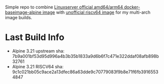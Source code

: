 Simple repo to combine [Linuxserver official amd64/arm64 docker-baseimage-alpine image](https://github.com/linuxserver/docker-baseimage-alpine) with [unofficial riscv64 image](https://github.com/unofficial-docker-for-riscv/linuxserver-baseimage-alpine) for my multi-arch image builds.

# Last Build Info
- Alpine 3.21 upstream sha: 7b9a001bf53d95d996a4b3b35b1833a9d6b6f7c471e322ddaf08afb898b32761
- Alpine 3.21 RISCV64 sha: 9c1c021bb05c9ace2a13dfec86a63dde9c70779083f9b8e71f6fb39165534847
